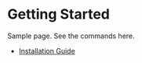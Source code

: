 # Getting Started

Sample page. See the commands here.

- [Installation Guide](getting-started/installation)
